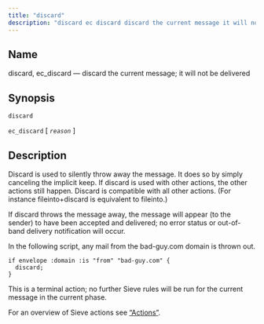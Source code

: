 ```yaml
---
title: "discard"
description: "discard ec discard discard the current message it will not be delivered discard ec discard reason Discard is used to silently throw away the message It does so by simply canceling the implicit keep If discard is used with other actions the other actions still happen Discard is compatible with..."
---
```


<a name="sieve.ref.discard"></a> 
## Name

discard, ec_discard — discard the current message; it will not be delivered

## Synopsis

`discard`

`ec_discard` [ *`reason`* ]

<a name="idp28949424"></a> 
## Description

Discard is used to silently throw away the message. It does so by simply canceling the implicit keep. If discard is used with other actions, the other actions still happen. Discard is compatible with all other actions. (For instance fileinto+discard is equivalent to fileinto.)

If discard throws the message away, the message will appear (to the sender) to have been accepted and delivered; no error status or out-of-band delivery notification will occur.

In the following script, any mail from the bad-guy.com domain is thrown out.

<a name="example.discard"></a> 


```
if envelope :domain :is "from" "bad-guy.com" {
  discard;
}
```

This is a terminal action; no further Sieve rules will be run for the current message in the current phase.

For an overview of Sieve actions see [“Actions”](/momentum/3/3-reference/sieve-syntax-basic#sieve.syntax.basic.actions).
